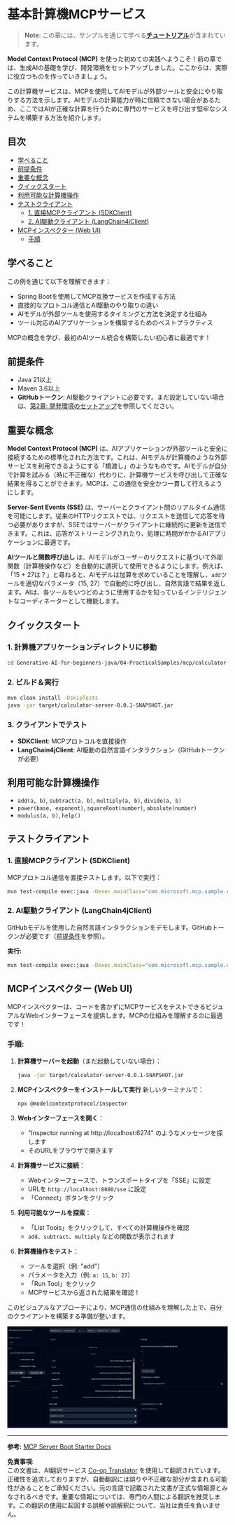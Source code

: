 <!--
CO_OP_TRANSLATOR_METADATA:
{
  "original_hash": "5bd7a347d6ed1d706443f9129dd29dd9",
  "translation_date": "2025-07-25T09:04:37+00:00",
  "source_file": "04-PracticalSamples/mcp/calculator/README.md",
  "language_code": "ja"
}
-->
# 基本計算機MCPサービス

>**Note**: この章には、サンプルを通じて学べる[**チュートリアル**](./TUTORIAL.md)が含まれています。

**Model Context Protocol (MCP)** を使った初めての実践へようこそ！前の章では、生成AIの基礎を学び、開発環境をセットアップしました。ここからは、実際に役立つものを作っていきましょう。

この計算機サービスは、MCPを使用してAIモデルが外部ツールと安全にやり取りする方法を示します。AIモデルの計算能力が時に信頼できない場合があるため、ここではAIが正確な計算を行うために専門のサービスを呼び出す堅牢なシステムを構築する方法を紹介します。

## 目次

- [学べること](../../../../../04-PracticalSamples/mcp/calculator)
- [前提条件](../../../../../04-PracticalSamples/mcp/calculator)
- [重要な概念](../../../../../04-PracticalSamples/mcp/calculator)
- [クイックスタート](../../../../../04-PracticalSamples/mcp/calculator)
- [利用可能な計算機操作](../../../../../04-PracticalSamples/mcp/calculator)
- [テストクライアント](../../../../../04-PracticalSamples/mcp/calculator)
  - [1. 直接MCPクライアント (SDKClient)](../../../../../04-PracticalSamples/mcp/calculator)
  - [2. AI駆動クライアント (LangChain4jClient)](../../../../../04-PracticalSamples/mcp/calculator)
- [MCPインスペクター (Web UI)](../../../../../04-PracticalSamples/mcp/calculator)
  - [手順](../../../../../04-PracticalSamples/mcp/calculator)

## 学べること

この例を通じて以下を理解できます：
- Spring Bootを使用してMCP互換サービスを作成する方法
- 直接的なプロトコル通信とAI駆動のやり取りの違い
- AIモデルが外部ツールを使用するタイミングと方法を決定する仕組み
- ツール対応のAIアプリケーションを構築するためのベストプラクティス

MCPの概念を学び、最初のAIツール統合を構築したい初心者に最適です！

## 前提条件

- Java 21以上
- Maven 3.6以上
- **GitHubトークン**: AI駆動クライアントに必要です。まだ設定していない場合は、[第2章: 開発環境のセットアップ](../../../02-SetupDevEnvironment/README.md)を参照してください。

## 重要な概念

**Model Context Protocol (MCP)** は、AIアプリケーションが外部ツールと安全に接続するための標準化された方法です。これは、AIモデルが計算機のような外部サービスを利用できるようにする「橋渡し」のようなものです。AIモデルが自分で計算を試みる（時に不正確な）代わりに、計算機サービスを呼び出して正確な結果を得ることができます。MCPは、この通信を安全かつ一貫して行えるようにします。

**Server-Sent Events (SSE)** は、サーバーとクライアント間のリアルタイム通信を可能にします。従来のHTTPリクエストでは、リクエストを送信して応答を待つ必要がありますが、SSEではサーバーがクライアントに継続的に更新を送信できます。これは、応答がストリーミングされたり、処理に時間がかかるAIアプリケーションに最適です。

**AIツールと関数呼び出し** は、AIモデルがユーザーのリクエストに基づいて外部関数（計算機操作など）を自動的に選択して使用できるようにします。例えば、「15 + 27は？」と尋ねると、AIモデルは加算を求めていることを理解し、`add`ツールを適切なパラメータ（15, 27）で自動的に呼び出し、自然言語で結果を返します。AIは、各ツールをいつどのように使用するかを知っているインテリジェントなコーディネーターとして機能します。

## クイックスタート

### 1. 計算機アプリケーションディレクトリに移動
```bash
cd Generative-AI-for-beginners-java/04-PracticalSamples/mcp/calculator
```

### 2. ビルド＆実行
```bash
mvn clean install -DskipTests
java -jar target/calculator-server-0.0.1-SNAPSHOT.jar
```

### 3. クライアントでテスト
- **SDKClient**: MCPプロトコルを直接操作
- **LangChain4jClient**: AI駆動の自然言語インタラクション（GitHubトークンが必要）

## 利用可能な計算機操作

- `add(a, b)`, `subtract(a, b)`, `multiply(a, b)`, `divide(a, b)`
- `power(base, exponent)`, `squareRoot(number)`, `absolute(number)`
- `modulus(a, b)`, `help()`

## テストクライアント

### 1. 直接MCPクライアント (SDKClient)
MCPプロトコル通信を直接テストします。以下で実行：
```bash
mvn test-compile exec:java -Dexec.mainClass="com.microsoft.mcp.sample.client.SDKClient" -Dexec.classpathScope=test
```

### 2. AI駆動クライアント (LangChain4jClient)
GitHubモデルを使用した自然言語インタラクションをデモします。GitHubトークンが必要です（[前提条件](../../../../../04-PracticalSamples/mcp/calculator)を参照）。

**実行:**
```bash
mvn test-compile exec:java -Dexec.mainClass="com.microsoft.mcp.sample.client.LangChain4jClient" -Dexec.classpathScope=test
```

## MCPインスペクター (Web UI)

MCPインスペクターは、コードを書かずにMCPサービスをテストできるビジュアルなWebインターフェースを提供します。MCPの仕組みを理解するのに最適です！

### 手順:

1. **計算機サーバーを起動**（まだ起動していない場合）：
   ```bash
   java -jar target/calculator-server-0.0.1-SNAPSHOT.jar
   ```

2. **MCPインスペクターをインストールして実行** 新しいターミナルで：
   ```bash
   npx @modelcontextprotocol/inspector
   ```

3. **Webインターフェースを開く**：
   - "Inspector running at http://localhost:6274" のようなメッセージを探します
   - そのURLをブラウザで開きます

4. **計算機サービスに接続**：
   - Webインターフェースで、トランスポートタイプを「SSE」に設定
   - URLを `http://localhost:8080/sse` に設定
   - 「Connect」ボタンをクリック

5. **利用可能なツールを探索**：
   - 「List Tools」をクリックして、すべての計算機操作を確認
   - `add`、`subtract`、`multiply` などの関数が表示されます

6. **計算機操作をテスト**：
   - ツールを選択（例: "add"）
   - パラメータを入力（例: `a: 15`, `b: 27`）
   - 「Run Tool」をクリック
   - MCPサービスから返された結果を確認！

このビジュアルなアプローチにより、MCP通信の仕組みを理解した上で、自分のクライアントを構築する準備が整います。

![npx inspector](../../../../../translated_images/tool.214c70103694335c4cfdc2d624373dfce4b0162f6aea089ac1da9051fb563b7f.ja.png)

---
**参考:** [MCP Server Boot Starter Docs](https://docs.spring.io/spring-ai/reference/api/mcp/mcp-server-boot-starter-docs.html)

**免責事項**:  
この文書は、AI翻訳サービス [Co-op Translator](https://github.com/Azure/co-op-translator) を使用して翻訳されています。正確性を追求しておりますが、自動翻訳には誤りや不正確な部分が含まれる可能性があることをご承知ください。元の言語で記載された文書が正式な情報源とみなされるべきです。重要な情報については、専門の人間による翻訳を推奨します。この翻訳の使用に起因する誤解や誤解釈について、当社は責任を負いません。